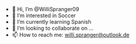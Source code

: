 - 👋 Hi, I’m @WilliSpranger09
- 👀 I’m interested in Soccer
- 🌱 I’m currently learning Spanish
- 💞️ I’m looking to collaborate on ...
- 📫 How to reach me: willi.spranger@outlook.de

<!---
WilliSpranger09/WilliSpranger09 is a ✨ special ✨ repository because its `README.md` (this file) appears on your GitHub profile.
You can click the Preview link to take a look at your changes.
--->
